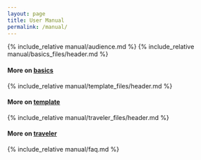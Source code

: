 ```yaml
---
layout: page
title: User Manual
permalink: /manual/
---
```


{% include_relative manual/audience.md %}
{% include_relative manual/basics_files/header.md %}

#### More on [basics](/manual/basics/) 

{% include_relative manual/template_files/header.md %}

#### More on [template](/manual/template/) 

{% include_relative manual/traveler_files/header.md %}

#### More on [traveler](/manual/traveler/) 

{% include_relative manual/faq.md %}
